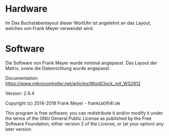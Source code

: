 # Hardware
Im
Das Buchstabenlayout dieser WortUhr ist angelehnt an das Layout, welches von Frank Meyer verwendet wird.

# Software
Die Software von Frank Meyer wurde minimal angepasst. Das Layout der Matrix, sowie die Datenrichtung wurde angepasst.

Documentation: https://www.mikrocontroller.net/articles/WordClock_mit_WS2812

Version: 2.9.4

Copyright (c) 2014-2018 Frank Meyer - frank(at)fli4l.de

This program is free software; you can redistribute it and/or modify
it under the terms of the GNU General Public License as published by
the Free Software Foundation; either version 2 of the License, or
(at your option) any later version.
